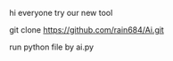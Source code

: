 hi everyone try our new tool

git clone https://github.com/rain684/Ai.git

run python file by
         ai.py
         
